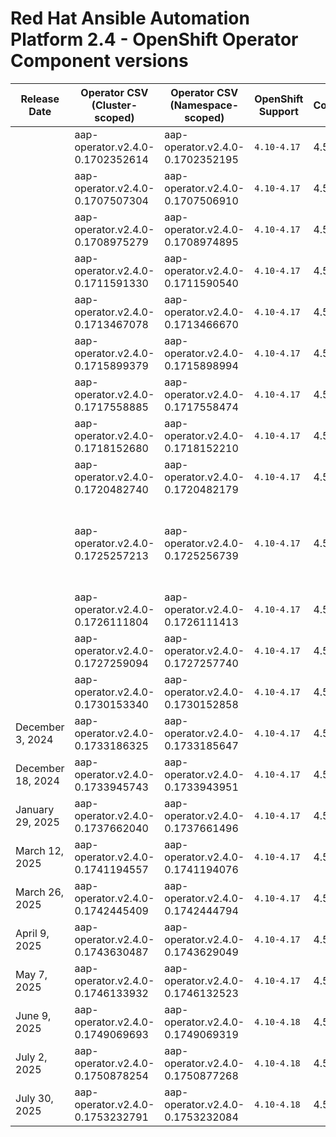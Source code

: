 # Red Hat Ansible Automation Platform 2.4 - OpenShift Operator Component versions

| Release Date      | Operator CSV (Cluster-scoped)    | Operator CSV (Namespace-scoped)  | OpenShift Support        | Controller | EDA   | Hub   | Lightspeed | Receptor | Release Notes                                                                                                                                                                            | Notes                                   |
| ----------------- | -------------------------------- | -------------------------------- | ------------------------ | ---------- | ----- | ----- | ---------- | -------- | ---------------------------------------------------------------------------------------------------------------------------------------------------------------------------------------- | --------------------------------------- |
| | aap-operator.v2.4.0-0.1702352614 | aap-operator.v2.4.0-0.1702352195 | `4.10-4.17` | 4.5.0 | | | | 1.4.3 | | |
| | aap-operator.v2.4.0-0.1707507304 | aap-operator.v2.4.0-0.1707506910 | `4.10-4.17` | 4.5.1 | | | | 1.4.3 | | |
| | aap-operator.v2.4.0-0.1708975279 | aap-operator.v2.4.0-0.1708974895 | `4.10-4.17` | 4.5.2 | | | | 1.4.4 | | |
| | aap-operator.v2.4.0-0.1711591330 | aap-operator.v2.4.0-0.1711590540 | `4.10-4.17` | 4.5.5 | | | | 1.4.5 | | |
| | aap-operator.v2.4.0-0.1713467078 | aap-operator.v2.4.0-0.1713466670 | `4.10-4.17` | 4.5.6 | | | | 1.4.5 | | |
| | aap-operator.v2.4.0-0.1715899379 | aap-operator.v2.4.0-0.1715898994 | `4.10-4.17` | 4.5.6 | | | | 1.4.5 | | |
| | aap-operator.v2.4.0-0.1717558885 | aap-operator.v2.4.0-0.1717558474 | `4.10-4.17` | 4.5.7 | | | | 1.4.8 | | |
| | aap-operator.v2.4.0-0.1718152680 | aap-operator.v2.4.0-0.1718152210 | `4.10-4.17` | 4.5.7 | | | | 1.4.8 | | |
| | aap-operator.v2.4.0-0.1720482740 | aap-operator.v2.4.0-0.1720482179 | `4.10-4.17` | 4.5.8 | | | | 1.4.8 | | |
| | aap-operator.v2.4.0-0.1725257213 | aap-operator.v2.4.0-0.1725256739 | `4.10-4.17` | 4.5.x | | | | | | DEAD release due to ose-kube-rbac-proxy |
| | aap-operator.v2.4.0-0.1726111804 | aap-operator.v2.4.0-0.1726111413 | `4.10-4.17` | 4.5.11 | | | | 1.4.8 | | |
| | aap-operator.v2.4.0-0.1727259094 | aap-operator.v2.4.0-0.1727257740 | `4.10-4.17` | 4.5.12 | | | | 1.4.8 | | |
| | aap-operator.v2.4.0-0.1730153340 | aap-operator.v2.4.0-0.1730152858 | `4.10-4.17` | 4.5.12 | | | | 1.4.9 | | |
| December 3, 2024 | aap-operator.v2.4.0-0.1733186325 | aap-operator.v2.4.0-0.1733185647 | `4.10-4.17` | 4.5.13 | 1.0.7 | 4.9.2 | 2.4.241127 | 1.5.1 | [Release Notes](https://docs.redhat.com/en/documentation/red_hat_ansible_automation_platform/2.4/html-single/red_hat_ansible_automation_platform_release_notes/index#async-24-6-3-dec) | |
| December 18, 2024 | aap-operator.v2.4.0-0.1733945743 | aap-operator.v2.4.0-0.1733943951 | `4.10-4.17` | 4.5.15 | 1.0.7 | 4.9.2 | 2.4.241210 | 1.5.1 | [Release Notes](https://docs.redhat.com/en/documentation/red_hat_ansible_automation_platform/2.4/html-single/red_hat_ansible_automation_platform_release_notes/index#async-24-12-18-dec) | |
| January 29, 2025 | aap-operator.v2.4.0-0.1737662040 | aap-operator.v2.4.0-0.1737661496 | `4.10-4.17` | 4.5.17 | 1.0.7 | 4.9.2 | 2.4.250121 | 1.5.1 | [Release Notes](https://docs.redhat.com/en/documentation/red_hat_ansible_automation_platform/2.4/html-single/red_hat_ansible_automation_platform_release_notes/index#async-24-20250129) | |
| March 12, 2025 | aap-operator.v2.4.0-0.1741194557 | aap-operator.v2.4.0-0.1741194076 | `4.10-4.17` | 4.5.19 | 1.0.7 | 4.9.2 | 2.4.250225 | 1.5.3 | [Release Notes](https://docs.redhat.com/en/documentation/red_hat_ansible_automation_platform/2.4/html-single/red_hat_ansible_automation_platform_release_notes/index#async-24-20250312) | |
| March 26, 2025 | aap-operator.v2.4.0-0.1742445409 | aap-operator.v2.4.0-0.1742444794 | `4.10-4.17` | 4.5.20 | 1.0.7 | 4.9.3 | 2.4.250225 | 1.5.3 | [Release Notes](https://docs.redhat.com/en/documentation/red_hat_ansible_automation_platform/2.4/html-single/red_hat_ansible_automation_platform_release_notes/index#async-24-20250326) | |
| April 9, 2025 | aap-operator.v2.4.0-0.1743630487 | aap-operator.v2.4.0-0.1743629049 | `4.10-4.17` | 4.5.21 | 1.0.7 | 4.9.3 | 2.4.250225 | 1.5.3 | [Release Notes](https://docs.redhat.com/en/documentation/red_hat_ansible_automation_platform/2.4/html-single/red_hat_ansible_automation_platform_release_notes/index#async-24-20250409) | |
| May 7, 2025 | aap-operator.v2.4.0-0.1746133932 | aap-operator.v2.4.0-0.1746132523 | `4.10-4.17` | 4.5.22 | 1.0.7 | 4.9.3 | 2.4.250225 | 1.5.5 | [Release Notes](https://docs.redhat.com/en/documentation/red_hat_ansible_automation_platform/2.4/html-single/red_hat_ansible_automation_platform_release_notes/index#async-24-202500507) | |
| June 9, 2025 | aap-operator.v2.4.0-0.1749069693 | aap-operator.v2.4.0-0.1749069319 | `4.10-4.18` | 4.5.23 | 1.0.7 | 4.9.4 | 2.4.250225 | 1.5.5 | [Release Notes](https://docs.redhat.com/en/documentation/red_hat_ansible_automation_platform/2.4/html-single/red_hat_ansible_automation_platform_release_notes/index#async-24-202500609) | |
| July 2, 2025 | aap-operator.v2.4.0-0.1750878254 | aap-operator.v2.4.0-0.1750877268 | `4.10-4.18` | 4.5.24 | 1.0.7 | 4.9.4 | 2.4.250225 | 1.5.7 | [Release Notes](https://docs.redhat.com/en/documentation/red_hat_ansible_automation_platform/2.4/html-single/red_hat_ansible_automation_platform_release_notes/index#async-24-20250702) | |
| July 30, 2025 | aap-operator.v2.4.0-0.1753232791 | aap-operator.v2.4.0-0.1753232084 | `4.10-4.18` | 4.5.24 | 1.0.7 | 4.9.4 | 2.4.250225 | 1.5.7 | [Release Notes](https://docs.redhat.com/en/documentation/red_hat_ansible_automation_platform/2.4/html-single/red_hat_ansible_automation_platform_release_notes/index#async-24-20250730) | |
